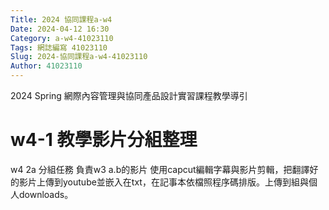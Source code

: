```yaml
---
Title: 2024 協同課程a-w4
Date: 2024-04-12 16:30
Category: a-w4-41023110
Tags: 網誌編寫 41023110
Slug: 2024-協同課程a-w4-41023110
Author: 41023110
---
```


2024 Spring 網際內容管理與協同產品設計實習課程教學導引

<!-- PELICAN_END_SUMMARY -->

# w4-1 教學影片分組整理
w4 2a 分組任務
負責w3 a.b的影片
使用capcut編輯字幕與影片剪輯，把翻譯好的影片上傳到youtube並嵌入在txt，在記事本依檔照程序碼排版。上傳到組與個人downloads。
